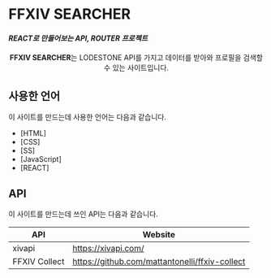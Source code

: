 # FFXIV SEARCHER

#### _REACT로 만들어보는 API, ROUTER 프로젝트_

<p align="center"><strong>FFXIV SEARCHER</strong>는 LODESTONE API를 가지고 데이터를 받아와 프로필을 검색할 수 있는 사이트입니다.<br>

## 사용한 언어

이 사이트를 만드는데 사용한 언어는 다음과 같습니다.

- [HTML]
- [CSS]
- [SS]
- [JavaScript]
- [REACT]

## API

이 사이트를 만드는데 쓰인 API는 다음과 같습니다.

| API    | Website             |
| ------ | ------------------- |
| xivapi | https://xivapi.com/ |
| FFXIV Collect | https://github.com/mattantonelli/ffxiv-collect |
